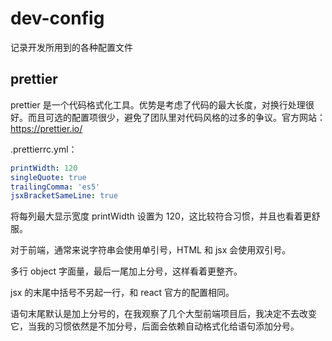 # dev-config
记录开发所用到的各种配置文件

## prettier
prettier 是一个代码格式化工具。优势是考虑了代码的最大长度，对换行处理很好。而且可选的配置项很少，避免了团队里对代码风格的过多的争议。官方网站：https://prettier.io/

.prettierrc.yml：
```yaml
printWidth: 120
singleQuote: true
trailingComma: 'es5'
jsxBracketSameLine: true
```

将每列最大显示宽度 printWidth 设置为 120，这比较符合习惯，并且也看着更舒服。

对于前端，通常来说字符串会使用单引号，HTML 和 jsx 会使用双引号。

多行 object 字面量，最后一尾加上分号，这样看着更整齐。

jsx 的末尾中括号不另起一行，和 react 官方的配置相同。

语句末尾默认是加上分号的，在我观察了几个大型前端项目后，我决定不去改变它，当我的习惯依然是不加分号，后面会依赖自动格式化给语句添加分号。

